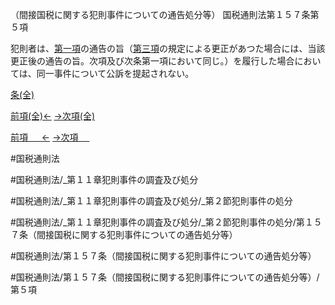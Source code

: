（間接国税に関する犯則事件についての通告処分等）
国税通則法第１５７条第５項

犯則者は、[第一項](国税通則法＿＿＿＿＿第１５７条第１項)の通告の旨（[第三項](国税通則法＿＿＿＿＿第１５７条第３項)の規定による更正があつた場合には、当該更正後の通告の旨。次項及び次条第一項において同じ。）を履行した場合においては、同一事件について公訴を提起されない。

[条(全)](国税通則法＿＿＿＿＿第１５７条_.md)

[前項(全)←](国税通則法＿＿＿＿＿第１５７条第４項_.md)    [→次項(全)](国税通則法＿＿＿＿＿第１５７条第６項_.md)

[前項 　 ←](国税通則法＿＿＿＿＿第１５７条第４項.md)    [→次項 　 ](国税通則法＿＿＿＿＿第１５７条第６項.md)



#国税通則法

#国税通則法/_第１１章犯則事件の調査及び処分

#国税通則法/_第１１章犯則事件の調査及び処分/_第２節犯則事件の処分

#国税通則法/_第１１章犯則事件の調査及び処分/_第２節犯則事件の処分/第１５７条（間接国税に関する犯則事件についての通告処分等）

#国税通則法/第１５７条（間接国税に関する犯則事件についての通告処分等）

#国税通則法/第１５７条（間接国税に関する犯則事件についての通告処分等）/第５項

